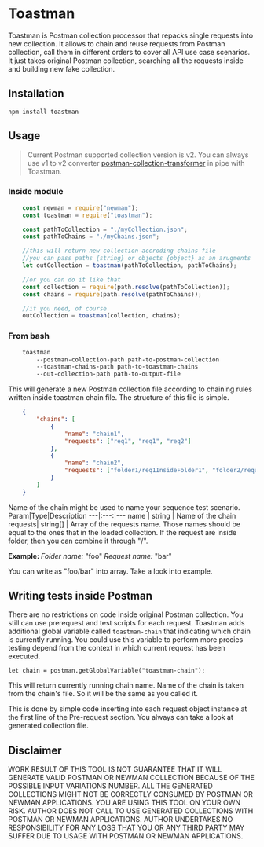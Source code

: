 # Toastman

Toastman is Postman collection processor that repacks single requests into new collection. It allows to chain and reuse requests from Postman collection, call them in different orders to cover all API use case scenarios. It just takes original Postman collection, searching all the requests inside and building new fake collection.

## Installation

    npm install toastman

## Usage

>Current Postman supported collection version is v2. You can always use v1 to v2 converter [postman-collection-transformer](https://www.npmjs.com/package/postman-collection-transformer) in pipe with Toastman.

### Inside module

```javascript
    const newman = require("newman");
    const toastman = require("toastman");

    const pathToCollection = "./myCollection.json";
    const pathToChains = "./myChains.json";

    //this will return new collection accroding chains file
    //you can pass paths {string} or objects {object} as an arugments
    let outCollection = toastman(pathToCollection, pathToChains);

    //or you can do it like that
    const collection = require(path.resolve(pathToCollection));
    const chains = require(path.resolve(pathToChains));

    //if you need, of course
    outCollection = toastman(collection, chains);
```

### From bash

```bash
    toastman 
        --postman-collection-path path-to-postman-collection
        --toastman-chains-path path-to-toastman-chains
        --out-collection-path path-to-output-file
```
This will generate a new Postman collection file according to chaining rules written inside toastman chain file. The structure of this file is simple.

```json
    {
        "chains": [
            {
                "name": "chain1",
                "requests": ["req1", "req1", "req2"]
            },
            {
                "name": "chain2",
                "requests": ["folder1/req1InsideFolder1", "folder2/request1InsideFolder2"]
            }
        ]
    }
```
Name of the chain might be used to name your sequence test scenario.
Param|Type|Description
---|:---:|---
name | string | Name of the chain
requests| string[] | Array of the requests name. Those names should be equal to the ones that in the loaded collection. If the request are inside folder, then you can combine it through "/". <p> <b>Example: </b> <i>Folder name:</i> "foo" <i>Request name:</i> "bar" <p> You can write as "foo/bar" into array. Take a look into example.

## Writing tests inside Postman

There are no restrictions on code inside original Postman collection. You still can use prerequest and test scripts for each request. Toastman adds additional global variable called `toastman-chain` that indicating which chain is currently running. You could use this variable to perform more precies testing depend from the context in which current request has been executed.

    let chain = postman.getGlobalVariable("toastman-chain");

This will return currently running chain name. Name of the chain is taken from the chain's file. So it will be the same as you called it.

This is done by simple code inserting into each request object instance at the first line of the Pre-request section. You always can take a look at generated collection file.

## Disclaimer

WORK RESULT OF THIS TOOL IS NOT GUARANTEE THAT IT WILL GENERATE VALID POSTMAN OR NEWMAN COLLECTION BECAUSE OF THE POSSIBLE INPUT VARIATIONS NUMBER. ALL THE GENERATED COLLECTIONS MIGHT NOT BE CORRECTLY CONSUMED BY POSTMAN OR NEWMAN APPLICATIONS. YOU ARE USING THIS TOOL ON YOUR OWN RISK. AUTHOR DOES NOT CALL TO USE GENERATED COLLECTIONS WITH POSTMAN OR NEWMAN APPLICATIONS. AUTHOR UNDERTAKES NO RESPONSIBILITY FOR ANY LOSS THAT YOU OR ANY THIRD PARTY MAY SUFFER DUE TO USAGE WITH POSTMAN OR NEWMAN APPLICATIONS.
